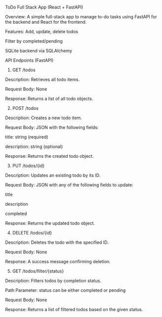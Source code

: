 ToDo Full Stack App (React + FastAPI)

Overview:
A simple full-stack app to manage to-do tasks using FastAPI for the backend and React for the frontend.

Features:
Add, update, delete todos

Filter by completed/pending

SQLite backend via SQLAlchemy

API Endpoints (FastAPI)
1. GET /todos

Description: Retrieves all todo items.

Request Body: None

Response: Returns a list of all todo objects.

2. POST /todos

Description: Creates a new todo item.

Request Body: JSON with the following fields:

title: string (required)

description: string (optional)

Response: Returns the created todo object.

3. PUT /todos/{id}

Description: Updates an existing todo by its ID.

Request Body: JSON with any of the following fields to update:

title

description

completed

Response: Returns the updated todo object.

4. DELETE /todos/{id}

Description: Deletes the todo with the specified ID.

Request Body: None

Response: A success message confirming deletion.

5. GET /todos/filter/{status}

Description: Filters todos by completion status.

Path Parameter: status can be either completed or pending

Request Body: None

Response: Returns a list of filtered todos based on the given status.
